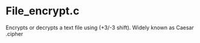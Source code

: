# File_encrypt.c
Encrypts or decrypts a text file using (+3/-3 shift). Widely known as Caesar .cipher
